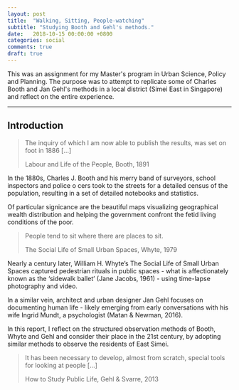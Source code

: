 ```yaml
---
layout: post
title:  "Walking, Sitting, People-watching"
subtitle: "Studying Booth and Gehl's methods."
date:   2018-10-15 00:00:00 +0800
categories: social
comments: true
draft: true
---
```


This was an assignment for my Master's program in Urban Science, Policy and Planning. The purpose was to attempt to replicate some of Charles Booth and Jan Gehl's methods in a local district (Simei East in Singapore) and reflect on the entire experience.

---

## Introduction

> The inquiry of which I am
now able to publish the results, was set on foot in 1886 [...]
>
> Labour and Life of the People, Booth, 1891

In the 1880s, Charles J. Booth and his merry band of surveyors, school inspectors and police o cers took to the streets for a detailed census of the population, resulting in a set of detailed notebooks and statistics.

Of particular signicance are the beautiful maps visualizing geographical wealth distribution and helping the government confront the fetid living conditions of the poor.

> People tend to sit where there are places to sit.
>
> The Social Life of Small Urban Spaces, Whyte, 1979

Nearly a century later, William H. Whyte’s The Social Life of Small Urban Spaces captured pedestrian rituals in public spaces - what is affectionately known as the ‘sidewalk ballet’ (Jane Jacobs, 1961) - using time-lapse photography and video.

In a similar vein, architect and urban designer Jan Gehl focuses on documenting human life - likely emerging from early conversations with his wife Ingrid Mundt, a psychologist (Matan & Newman, 2016).

In this report, I reflect on the structured observation methods of Booth, Whyte and Gehl and consider their place in the 21st century, by adopting similar methods to observe the residents of East Simei.

> It has been necessary to develop, almost from scratch, special tools for looking at people [...]
> 
> How to Study Public Life, Gehl & Svarre, 2013













